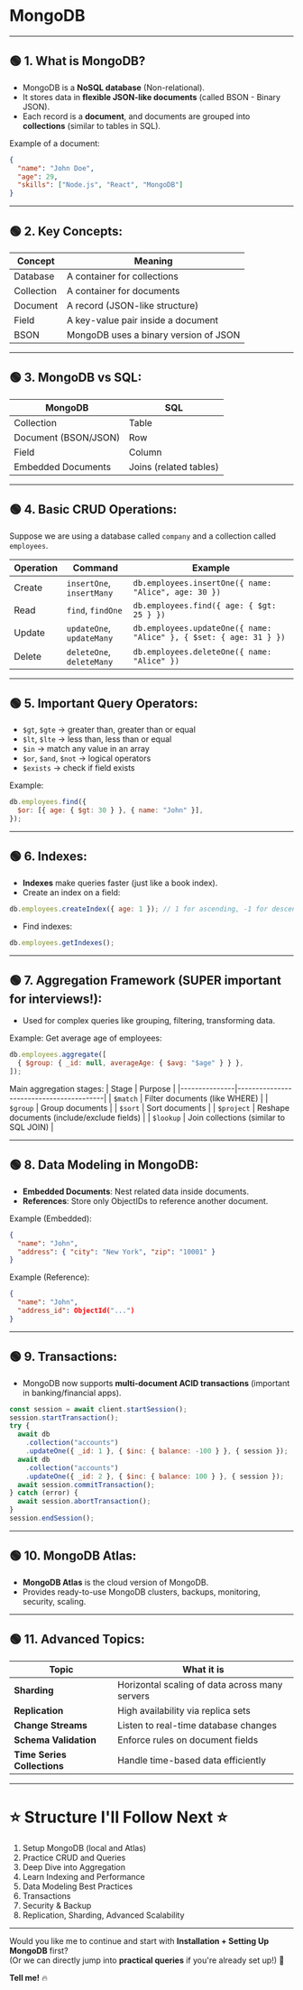 # MongoDB

---

## 🟢 1. What is MongoDB?

- MongoDB is a **NoSQL database** (Non-relational).
- It stores data in **flexible JSON-like documents** (called BSON - Binary JSON).
- Each record is a **document**, and documents are grouped into **collections** (similar to tables in SQL).

Example of a document:

```json
{
  "name": "John Doe",
  "age": 29,
  "skills": ["Node.js", "React", "MongoDB"]
}
```

---

## 🟢 2. Key Concepts:

| Concept    | Meaning                               |
| ---------- | ------------------------------------- |
| Database   | A container for collections           |
| Collection | A container for documents             |
| Document   | A record (JSON-like structure)        |
| Field      | A key-value pair inside a document    |
| BSON       | MongoDB uses a binary version of JSON |

---

## 🟢 3. MongoDB vs SQL:

| MongoDB              | SQL                    |
| -------------------- | ---------------------- |
| Collection           | Table                  |
| Document (BSON/JSON) | Row                    |
| Field                | Column                 |
| Embedded Documents   | Joins (related tables) |

---

## 🟢 4. Basic CRUD Operations:

Suppose we are using a database called `company` and a collection called `employees`.

| Operation | Command                   | Example                                                            |
| --------- | ------------------------- | ------------------------------------------------------------------ |
| Create    | `insertOne`, `insertMany` | `db.employees.insertOne({ name: "Alice", age: 30 })`               |
| Read      | `find`, `findOne`         | `db.employees.find({ age: { $gt: 25 } })`                          |
| Update    | `updateOne`, `updateMany` | `db.employees.updateOne({ name: "Alice" }, { $set: { age: 31 } })` |
| Delete    | `deleteOne`, `deleteMany` | `db.employees.deleteOne({ name: "Alice" })`                        |

---

## 🟢 5. Important Query Operators:

- `$gt`, `$gte` → greater than, greater than or equal
- `$lt`, `$lte` → less than, less than or equal
- `$in` → match any value in an array
- `$or`, `$and`, `$not` → logical operators
- `$exists` → check if field exists

Example:

```javascript
db.employees.find({
  $or: [{ age: { $gt: 30 } }, { name: "John" }],
});
```

---

## 🟢 6. Indexes:

- **Indexes** make queries faster (just like a book index).
- Create an index on a field:

```javascript
db.employees.createIndex({ age: 1 }); // 1 for ascending, -1 for descending
```

- Find indexes:

```javascript
db.employees.getIndexes();
```

---

## 🟢 7. Aggregation Framework (SUPER important for interviews!):

- Used for complex queries like grouping, filtering, transforming data.

Example: Get average age of employees:

```javascript
db.employees.aggregate([
  { $group: { _id: null, averageAge: { $avg: "$age" } } },
]);
```

Main aggregation stages:
| Stage | Purpose |
|---------------|-----------------------------------------|
| `$match` | Filter documents (like WHERE) |
| `$group` | Group documents |
| `$sort` | Sort documents |
| `$project` | Reshape documents (include/exclude fields) |
| `$lookup` | Join collections (similar to SQL JOIN) |

---

## 🟢 8. Data Modeling in MongoDB:

- **Embedded Documents**: Nest related data inside documents.
- **References**: Store only ObjectIDs to reference another document.

Example (Embedded):

```json
{
  "name": "John",
  "address": { "city": "New York", "zip": "10001" }
}
```

Example (Reference):

```json
{
  "name": "John",
  "address_id": ObjectId("...")
}
```

---

## 🟢 9. Transactions:

- MongoDB now supports **multi-document ACID transactions** (important in banking/financial apps).

```javascript
const session = await client.startSession();
session.startTransaction();
try {
  await db
    .collection("accounts")
    .updateOne({ _id: 1 }, { $inc: { balance: -100 } }, { session });
  await db
    .collection("accounts")
    .updateOne({ _id: 2 }, { $inc: { balance: 100 } }, { session });
  await session.commitTransaction();
} catch (error) {
  await session.abortTransaction();
}
session.endSession();
```

---

## 🟢 10. MongoDB Atlas:

- **MongoDB Atlas** is the cloud version of MongoDB.
- Provides ready-to-use MongoDB clusters, backups, monitoring, security, scaling.

---

## 🟢 11. Advanced Topics:

| Topic                       | What it is                                     |
| --------------------------- | ---------------------------------------------- |
| **Sharding**                | Horizontal scaling of data across many servers |
| **Replication**             | High availability via replica sets             |
| **Change Streams**          | Listen to real-time database changes           |
| **Schema Validation**       | Enforce rules on document fields               |
| **Time Series Collections** | Handle time-based data efficiently             |

---

# ⭐ Structure I'll Follow Next ⭐

1. Setup MongoDB (local and Atlas)
2. Practice CRUD and Queries
3. Deep Dive into Aggregation
4. Learn Indexing and Performance
5. Data Modeling Best Practices
6. Transactions
7. Security & Backup
8. Replication, Sharding, Advanced Scalability

---

Would you like me to continue and start with **Installation + Setting Up MongoDB** first?  
(Or we can directly jump into **practical queries** if you're already set up!) 🚀

**Tell me!** 🔥
